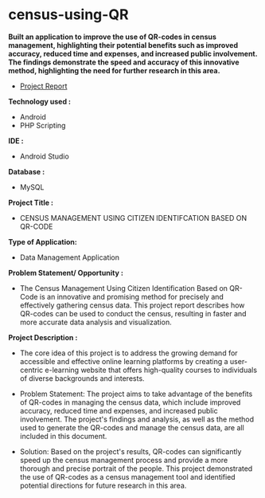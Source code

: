 # census-using-QR

<b>Built an application to improve the use of QR-codes in census management, highlighting
their potential benefits such as improved accuracy, reduced time and expenses, and increased public involvement. The
findings demonstrate the speed and accuracy of this innovative method, highlighting the need for further research in
this area. </b> <br>
- [Project Report](https://drive.google.com/file/d/1YD1eX2howxPnj6lwVympRjQ_KEpXhmTM/view?usp=sharing)

<b>Technology used : </b> 
* Android
* PHP Scripting

<b> IDE : </b> 
* Android Studio  

<b> Database : </b>
* MySQL 

<b> Project Title : </b> 
  * CENSUS MANAGEMENT USING CITIZEN IDENTIFCATION BASED ON QR-CODE

<b> Type of Application: </b>
  * Data Management Application
  
<b> Problem Statement/ Opportunity : </b> 
  * The Census Management Using Citizen Identification Based on QR-Code is an innovative and promising method for precisely and effectively gathering census data. This project report describes how QR-codes can be used to conduct the census, resulting in faster and more accurate data analysis and visualization.
  
<b> Project Description : </b>
  * The core idea of this project is to address the growing demand for accessible and effective online learning platforms by creating a user-centric e-learning website that offers high-quality courses to individuals of diverse backgrounds and interests.

* Problem Statement: The project aims to take advantage of the benefits of QR-codes in managing the census data, which 
include improved accuracy, reduced time and expenses, and increased public involvement. The 
project's findings and analysis, as well as the method used to generate the QR-codes and manage 
the census data, are all included in this document.

* Solution: Based on the project's results, QR-codes can significantly speed up the census management process 
and provide a more thorough and precise portrait of the people. This project demonstrated the use 
of QR-codes as a census management tool and identified potential directions for future research in 
this area.

 
